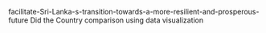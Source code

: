 facilitate-Sri-Lanka-s-transition-towards-a-more-resilient-and-prosperous-future
Did the Country comparison using data visualization
